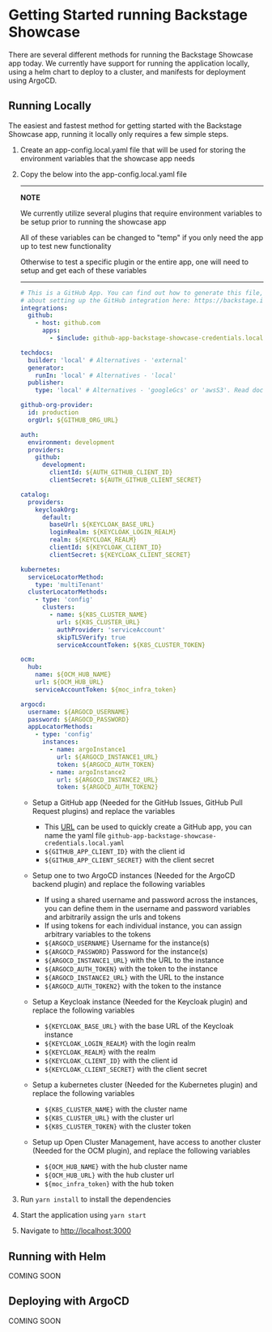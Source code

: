 # Getting Started running Backstage Showcase

There are several different methods for running the Backstage Showcase app today. We currently have support for running the application locally, using a helm chart to deploy to a cluster, and manifests for deployment using ArgoCD.

## Running Locally

The easiest and fastest method for getting started with the Backstage Showcase app, running it locally only requires a few simple steps.

1. Create an app-config.local.yaml file that will be used for storing the environment variables that the showcase app needs

2. Copy the below into the app-config.local.yaml file

   ***

   **NOTE**

   We currently utilize several plugins that require environment variables to be setup prior to running the showcase app

   All of these variables can be changed to "temp" if you only need the app up to test new functionality

   Otherwise to test a specific plugin or the entire app, one will need to setup and get each of these variables

   ***

   ```yaml
   # This is a GitHub App. You can find out how to generate this file, and more information
   # about setting up the GitHub integration here: https://backstage.io/docs/integrations/github/github-apps
   integrations:
     github:
       - host: github.com
         apps:
           - $include: github-app-backstage-showcase-credentials.local.yaml

   techdocs:
     builder: 'local' # Alternatives - 'external'
     generator:
       runIn: 'local' # Alternatives - 'local'
     publisher:
       type: 'local' # Alternatives - 'googleGcs' or 'awsS3'. Read documentation for using alternatives.

   github-org-provider:
     id: production
     orgUrl: ${GITHUB_ORG_URL}

   auth:
     environment: development
     providers:
       github:
         development:
           clientId: ${AUTH_GITHUB_CLIENT_ID}
           clientSecret: ${AUTH_GITHUB_CLIENT_SECRET}

   catalog:
     providers:
       keycloakOrg:
         default:
           baseUrl: ${KEYCLOAK_BASE_URL}
           loginRealm: ${KEYCLOAK_LOGIN_REALM}
           realm: ${KEYCLOAK_REALM}
           clientId: ${KEYCLOAK_CLIENT_ID}
           clientSecret: ${KEYCLOAK_CLIENT_SECRET}

   kubernetes:
     serviceLocatorMethod:
       type: 'multiTenant'
     clusterLocatorMethods:
       - type: 'config'
         clusters:
           - name: ${K8S_CLUSTER_NAME}
             url: ${K8S_CLUSTER_URL}
             authProvider: 'serviceAccount'
             skipTLSVerify: true
             serviceAccountToken: ${K8S_CLUSTER_TOKEN}

   ocm:
     hub:
       name: ${OCM_HUB_NAME}
       url: ${OCM_HUB_URL}
       serviceAccountToken: ${moc_infra_token}

   argocd:
     username: ${ARGOCD_USERNAME}
     password: ${ARGOCD_PASSWORD}
     appLocatorMethods:
       - type: 'config'
         instances:
           - name: argoInstance1
             url: ${ARGOCD_INSTANCE1_URL}
             token: ${ARGOCD_AUTH_TOKEN}
           - name: argoInstance2
             url: ${ARGOCD_INSTANCE2_URL}
             token: ${ARGOCD_AUTH_TOKEN2}
   ```

   - Setup a GitHub app (Needed for the GitHub Issues, GitHub Pull Request plugins) and replace the variables

     - This [URL](https://backstage.io/docs/integrations/github/github-apps) can be used to quickly create a GitHub app, you can name the yaml file `github-app-backstage-showcase-credentials.local.yaml`
     - `${GITHUB_APP_CLIENT_ID}` with the client id
     - `${GITHUB_APP_CLIENT_SECRET}` with the client secret

   - Setup one to two ArgoCD instances (Needed for the ArgoCD backend plugin) and replace the following variables

     - If using a shared username and password across the instances, you can define them in the username and password variables and arbitrarily assign the urls and tokens
     - If using tokens for each individual instance, you can assign arbitrary variables to the tokens
     - `${ARGOCD_USERNAME}` Username for the instance(s)
     - `${ARGOCD_PASSWORD}` Password for the instance(s)
     - `${ARGOCD_INSTANCE1_URL}` with the URL to the instance
     - `${ARGOCD_AUTH_TOKEN}` with the token to the instance
     - `${ARGOCD_INSTANCE2_URL}` with the URL to the instance
     - `${ARGOCD_AUTH_TOKEN2}` with the token to the instance

   - Setup a Keycloak instance (Needed for the Keycloak plugin) and replace the following variables

     - `${KEYCLOAK_BASE_URL}` with the base URL of the Keycloak instance
     - `${KEYCLOAK_LOGIN_REALM}` with the login realm
     - `${KEYCLOAK_REALM}` with the realm
     - `${KEYCLOAK_CLIENT_ID}` with the client id
     - `${KEYCLOAK_CLIENT_SECRET}` with the client secret

   - Setup a kubernetes cluster (Needed for the Kubernetes plugin) and replace the following variables

     - `${K8S_CLUSTER_NAME}` with the cluster name
     - `${K8S_CLUSTER_URL}` with the cluster url
     - `${K8S_CLUSTER_TOKEN}` with the cluster token

   - Setup up Open Cluster Management, have access to another cluster (Needed for the OCM plugin), and replace the following variables
     - `${OCM_HUB_NAME}` with the hub cluster name
     - `${OCM_HUB_URL}` with the hub cluster url
     - `${moc_infra_token}` with the hub token

3. Run `yarn install` to install the dependencies

4. Start the application using `yarn start`

5. Navigate to <http://localhost:3000>

## Running with Helm

COMING SOON

## Deploying with ArgoCD

COMING SOON
